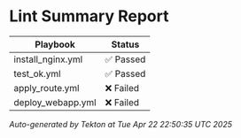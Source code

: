 # Lint Summary Report

| Playbook | Status |
|----------|--------|
| install_nginx.yml | ✅ Passed |
| test_ok.yml | ✅ Passed |
| apply_route.yml | ❌ Failed |
| deploy_webapp.yml | ❌ Failed |

_Auto-generated by Tekton at Tue Apr 22 22:50:35 UTC 2025_
